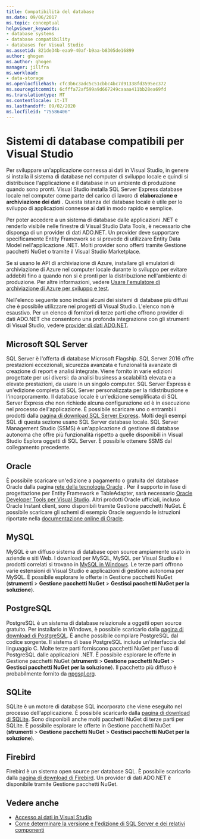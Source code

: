 ```yaml
---
title: Compatibilità del database
ms.date: 09/06/2017
ms.topic: conceptual
helpviewer_keywords:
- database systems
- database compatibility
- databases for Visual Studio
ms.assetid: 821de34b-eaa9-40af-b9aa-b8305de16899
author: ghogen
ms.author: ghogen
manager: jillfra
ms.workload:
- data-storage
ms.openlocfilehash: cfc3b6c3adc5c51cbbc4bc7d91338fd3595ec372
ms.sourcegitcommit: 6cfffa72af599a9d667249caaaa411bb28ea69fd
ms.translationtype: MT
ms.contentlocale: it-IT
ms.lasthandoff: 09/02/2020
ms.locfileid: "75586406"
---
```

# <a name="compatible-database-systems-for-visual-studio"></a>Sistemi di database compatibili per Visual Studio

Per sviluppare un'applicazione connessa ai dati in Visual Studio, in genere si installa il sistema di database nel computer di sviluppo locale e quindi si distribuisce l'applicazione e il database in un ambiente di produzione quando sono pronti. Visual Studio installa SQL Server Express database locale nel computer come parte del carico di lavoro di **elaborazione e archiviazione dei dati** . Questa istanza del database locale è utile per lo sviluppo di applicazioni connesse ai dati in modo rapido e semplice.

Per poter accedere a un sistema di database dalle applicazioni .NET e renderlo visibile nelle finestre di Visual Studio Data Tools, è necessario che disponga di un provider di dati ADO.NET. Un provider deve supportare specificamente Entity Framework se si prevede di utilizzare Entity Data Model nell'applicazione .NET. Molti provider sono offerti tramite Gestione pacchetti NuGet o tramite il Visual Studio Marketplace.

Se si usano le API di archiviazione di Azure, installare gli emulatori di archiviazione di Azure nel computer locale durante lo sviluppo per evitare addebiti fino a quando non si è pronti per la distribuzione nell'ambiente di produzione. Per altre informazioni, vedere [Usare l'emulatore di archiviazione di Azure per sviluppo e test](/azure/storage/common/storage-use-emulator).

Nell'elenco seguente sono inclusi alcuni dei sistemi di database più diffusi che è possibile utilizzare nei progetti di Visual Studio. L'elenco non è esaustivo. Per un elenco di fornitori di terze parti che offrono provider di dati ADO.NET che consentono una profonda integrazione con gli strumenti di Visual Studio, vedere [provider di dati ADO.NET](/dotnet/framework/data/adonet/data-providers).

## <a name="microsoft-sql-server"></a>Microsoft SQL Server

SQL Server è l'offerta di database Microsoft Flagship. SQL Server 2016 offre prestazioni eccezionali, sicurezza avanzata e funzionalità avanzate di creazione di report e analisi integrate. Viene fornito in varie edizioni progettate per usi diversi: da analisi business a scalabilità elevata e a elevate prestazioni, da usare in un singolo computer. SQL Server Express è un'edizione completa di SQL Server personalizzata per la ridistribuzione e l'incorporamento.  Il database locale è un'edizione semplificata di SQL Server Express che non richiede alcuna configurazione ed è in esecuzione nel processo dell'applicazione. È possibile scaricare uno o entrambi i prodotti dalla [pagina di download SQL Server Express](https://www.microsoft.com/sql-server/sql-server-editions-express). Molti degli esempi SQL di questa sezione usano SQL Server database locale. SQL Server Management Studio (SSMS) è un'applicazione di gestione di database autonoma che offre più funzionalità rispetto a quelle disponibili in Visual Studio Esplora oggetti di SQL Server. È possibile ottenere SSMS dal collegamento precedente.

## <a name="oracle"></a>Oracle

È possibile scaricare un'edizione a pagamento o gratuita del database Oracle dalla pagina [rete della tecnologia Oracle](https://www.oracle.com/database/technologies/oracle-database-software-downloads.html) . Per il supporto in fase di progettazione per Entity Framework e TableAdapter, sarà necessario [Oracle Developer Tools per Visual Studio](https://www.oracle.com/database/technologies/developer-tools/visual-studio/). Altri prodotti Oracle ufficiali, incluso Oracle Instant client, sono disponibili tramite Gestione pacchetti NuGet. È possibile scaricare gli schemi di esempio Oracle seguendo le istruzioni riportate nella [documentazione online di Oracle](https://docs.oracle.com/cd/E11882_01/server.112/e10831/toc.htm).

## <a name="mysql"></a>MySQL

MySQL è un diffuso sistema di database open source ampiamente usato in aziende e siti Web. I download per MySQL, MySQL per Visual Studio e i prodotti correlati si trovano in [MySQL in Windows](https://www.mysql.com/why-mysql/windows/). Le terze parti offrono varie estensioni di Visual Studio e applicazioni di gestione autonoma per MySQL. È possibile esplorare le offerte in Gestione pacchetti NuGet (**strumenti**  >  **Gestione pacchetti NuGet**  >  **Gestisci pacchetti NuGet per la soluzione**).

## <a name="postgresql"></a>PostgreSQL

PostgreSQL è un sistema di database relazionale a oggetti open source gratuito. Per installarlo in Windows, è possibile scaricarlo dalla [pagina di download di PostgreSQL](https://www.postgresql.org/download/windows/). È anche possibile compilare PostgreSQL dal codice sorgente. Il sistema di base PostgreSQL include un'interfaccia del linguaggio C. Molte terze parti forniscono pacchetti NuGet per l'uso di PostgreSQL dalle applicazioni .NET. È possibile esplorare le offerte in Gestione pacchetti NuGet (**strumenti**  >  **Gestione pacchetti NuGet**  >  **Gestisci pacchetti NuGet per la soluzione**). Il pacchetto più diffuso è probabilmente fornito da [npgsql.org](http://www.npgsql.org).

## <a name="sqlite"></a>SQLite

SQLite è un motore di database SQL incorporato che viene eseguito nel processo dell'applicazione. È possibile scaricarlo dalla [pagina di download di SQLite](https://www.sqlite.org/download.html). Sono disponibili anche molti pacchetti NuGet di terze parti per SQLite. È possibile esplorare le offerte in Gestione pacchetti NuGet (**strumenti**  >  **Gestione pacchetti NuGet**  >  **Gestisci pacchetti NuGet per la soluzione**).

## <a name="firebird"></a>Firebird

Firebird è un sistema open source per database SQL. È possibile scaricarlo dalla [pagina di download di Firebird](http://firebirdsql.org/en/downloads/). Un provider di dati ADO.NET è disponibile tramite Gestione pacchetti NuGet.

## <a name="see-also"></a>Vedere anche

- [Accesso ai dati in Visual Studio](../data-tools/accessing-data-in-visual-studio.md)
- [Come determinare la versione e l'edizione di SQL Server e dei relativi componenti](https://support.microsoft.com/help/321185/how-to-determine-the-version-edition-and-update-level-of-sql-server-an)

